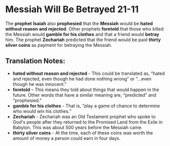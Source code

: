 Messiah Will Be Betrayed 21-11
================================


The **prophet** **Isaiah** also **prophesied** that the **Messiah** would
be **hated without reason and rejected**. Other prophets **foretold**
that those who killed the Messiah would **gamble for his clothes** and
that a friend would **betray** him. The prophet **Zechariah** predicted
that the friend would be paid **thirty silver coins** as payment for
betraying the Messiah.

Translation Notes:
------------------

-   **hated without reason and rejected** - This could be translated as,
    “hated and rejected, even though he had done nothing wrong” or
    “…even though he was innocent.”
-   **foretold** – This means they told about things that would happen
    in the future. Other words that have a similar meaning are,
    “predicted” and “prophesied.”
-   **gamble for his clothes** - That is, “play a game of chance to
    determine who would win his clothes.”
-   **Zechariah** - Zechariah was an Old Testament prophet who spoke to
    God's people after they returned to the Promised Land from the Exile
    in Babylon. This was about 500 years before the Messiah came.
-   **thirty silver coins** - At the time, each of these coins was worth
    the amount of money a person could earn in four days.

